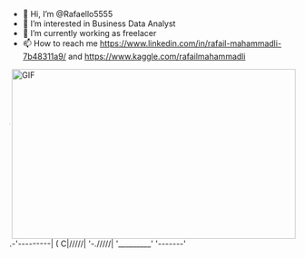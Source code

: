 - 👋 Hi, I’m @Rafaello5555
- 👀 I’m interested in Business Data Analyst
- 🌱 I’m currently working as freelacer
- 📫 How to reach me https://www.linkedin.com/in/rafail-mahammadli-7b48311a9/ and https://www.kaggle.com/rafailmahammadli


    

<!---
Rafaello5555/Rafaello5555 is a ✨ special ✨ repository because its `README.md` (this file) appears on your GitHub profile.
You can click the Preview link to take a look at your changes.
--->
<img  align='right' alt="GIF" src="https://github.com/Rafaello5555/Rafaello5555/blob/main/new.gif" width="500" height="300"/>





      )
     (
        (
    _______)_
 .-'---------|
( C|/\/\/\/\/|
 '-./\/\/\/\/|
   '_________'
    '-------'
